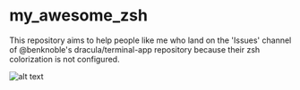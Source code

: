 # my_awesome_zsh

This repository aims to help people like me who land on the 'Issues' channel of @benknoble's dracula/terminal-app repository because their zsh colorization is not configured.

![alt text]()